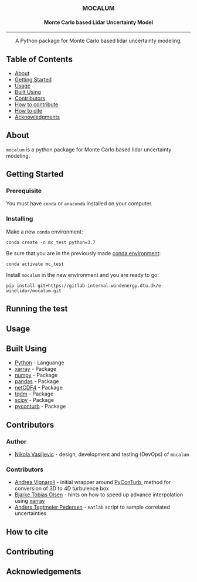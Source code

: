 <h3 align="center">MOCALUM</h3>
<h4 align="center">Monte Carlo based Lidar Uncertainty Model</h4>

---

<p align="center"> A Python package for Monte Carlo based lidar uncertainty modeling.
    <br>
</p>

## Table of Contents
- [About](#about)
- [Getting Started](#getting_started)
- [Usage](#usage)
- [Built Using](#built_using)
- [Contributors](#authors)
- [How to contribute](#contributing)
- [How to cite](#cite)
- [Acknowledgments](#acknowledgement)
<!-- - [TODO](../TODO.md) -->

## About <a name = "about"></a>
`mocalum` is a python package for Monte Carlo based lidar uncertainty modeling.

## Getting Started <a name = "getting_started"></a>

### Prerequisite <a name = "required"></a>
You must have `conda` or `anaconda` installed on your computer.


### Installing
Make a new `conda` environment:
```
conda create -n mc_test python=3.7
```

Be sure that you are in the previously made [conda environment](#required):
```
conda activate mc_test
```

Install `mocalum` in the new environment and you are ready to go:
```
pip install git+https://gitlab-internal.windenergy.dtu.dk/e-windlidar/mocalum.git
```

## Running the test <a name = "tests"></a>
<!-- While in `mocalum` folder go to `test` subfolder
```
cd test
```
and execute script:
```
python test_workflow.py
``` -->

## Usage <a name="usage"></a>

## Built Using <a name = "built_using"></a>
- [Python](https://www.python.org/) - Languange
- [xarray](http://xarray.pydata.org/en/stable/#) - Package
- [numpy](https://numpy.org/) - Package
- [pandas]() - Package
- [netCDF4]() - Package
- [tqdm]() - Package
- [scipy]() - Package
- [pyconturb](https://gitlab.windenergy.dtu.dk/pyconturb/pyconturb) - Package


## Contributors <a name = "authors"></a>

### Author
- [Nikola Vasiljevic](@niva) - design, development and testing (DevOps) of `mocalum`

### Contributors
- [Andrea Vignaroli](@andv) - initial wrapper around [PyConTurb](https://gitlab.windenergy.dtu.dk/pyconturb/pyconturb), method for conversion of 3D to 4D turbulence box
- [Bjarke Tobias Olsen](@btol) - hints on how to speed up advance interpolation using [xarray](http://xarray.pydata.org/en/stable/interpolation.html#advanced-interpolation)
- [Anders Tegtmeier Pedersen](@antp) - `matlab` script to sample correlated uncertainties

## How to cite <a name = "cite"></a>

## Contributing <a name = "contributing"></a>

## Acknowledgements <a name = "acknowledgement"></a>

